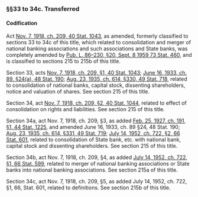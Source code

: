 ### §§33 to 34c. Transferred ###

#### Codification ####

Act [Nov. 7, 1918, ch. 209, 40 Stat. 1043](/statviewer.htm?volume=40&page=1043), as amended, formerly classified to sections 33 to 34c of this title, which related to consolidation and merger of national banking associations and such associations and State banks, was completely amended by [Pub. L. 86–230, §20, Sept. 8 1959 73 Stat. 460](/statviewer.htm?volume=73&page=460), and is classified to sections 215 to 215b of this title.

Section 33, acts [Nov. 7, 1918, ch. 209, §1, 40 Stat. 1043](/statviewer.htm?volume=40&page=1043); [June 16, 1933, ch. 89, §24(a), 48 Stat. 190](/statviewer.htm?volume=48&page=190); [Aug. 23, 1935, ch. 614, §330, 49 Stat. 718](/statviewer.htm?volume=49&page=718), related to consolidation of national banks, capital stock, dissenting shareholders, notice and valuation of shares. See section 215 of this title.

Section 34, act [Nov. 7, 1918, ch. 209, §2, 40 Stat. 1044](/statviewer.htm?volume=40&page=1044), related to effect of consolidation on rights and liabilities. See section 215 of this title.

Section 34a, act Nov. 7, 1918, ch. 209, §3, as added [Feb. 25, 1927, ch. 191, §1, 44 Stat. 1225](/statviewer.htm?volume=44&page=1225), and amended June 16, 1933, ch. 89 §24, 48 Stat. 190; [Aug. 23, 1935, ch. 614, §331, 49 Stat. 719](/statviewer.htm?volume=49&page=719); [July 14, 1952, ch. 722, §2, 66 Stat. 601](/statviewer.htm?volume=66&page=601), related to consolidation of State bank, etc. with national bank, capital stock and dissenting shareholders. See section 215 of this title.

Section 34b, act Nov. 7, 1918, ch. 209, §4, as added [July 14, 1952, ch. 722, §1, 66 Stat. 599](/statviewer.htm?volume=66&page=599), related to merger of national banking associations or State banks into national banking associations. See section 215a of this title.

Section 34c, act Nov. 7, 1918, ch. 209, §5, as added July 14, 1952, ch. 722, §1, 66, Stat. 601, related to definitions. See section 215b of this title.